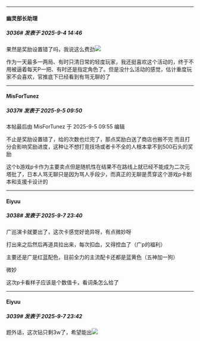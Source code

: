 ﻿
*****

####  幽灵部长助理  
##### 3036#       发表于 2025-9-4 14:46

果然是奖励设置错了吗，我说这么费劲<img src="https://static.stage1st.com/image/smiley/face2017/067.png" referrerpolicy="no-referrer">

作为一天最多一两局、有时只清日常的轻度玩家，我还挺喜欢这个活动的，终于不用被逼着每天P一把、有时还是指定角色了。但是没什么活动的感觉，估计重度玩家不会喜欢，官推底下已经看到有骂无聊的了


*****

####  MisForTunez  
##### 3037#       发表于 2025-9-5 09:50

 本帖最后由 MisForTunez 于 2025-9-5 09:55 编辑 

不止是奖励设置错了，给的次数也烂完了，那点奖励白送了商店也搬不完
而且打分会影响奖励进度，这种让不想打竞技场或者卡不全的人根本拿不到500石头的奖励

这个b游戏p卡作为主要卖点但是随机性在结果不在路线上就已经不能成为二次元塔批了，日本人骂无聊只是因为骂人手段少，而真正的无聊是贯穿这个游戏p卡剧本和支援卡设计的


*****

####  Eiyuu  
##### 3038#       发表于 2025-9-7 23:40

广巡演卡就要出了，这次卡感觉好诡异呀，有点微妙呀

打出来之后然后再道具拉出来，每次扣血，又得控血了（广p的福利）

主要还是广是红蓝配色，目前全力的主流配卡还都是蓝黄色（五神加一狗）

微妙

这次p卡看样子应该是个数值卡，看词条怎么给了

*****

####  Eiyuu  
##### 3039#       发表于 2025-9-7 23:42

题外话，这次钻只剩3w了，希望能出<img src="https://static.stage1st.com/image/smiley/face2017/002.png" referrerpolicy="no-referrer">

